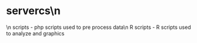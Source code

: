 # servercs\n
\n
scripts - php scripts used to pre process data\n
R scripts - R scripts used to analyze and graphics
